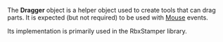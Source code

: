 The **Dragger** object is a helper object used to create tools that can drag
parts. It is expected (but not required) to be used with [Mouse](https://create.roblox.com/docs/reference/engine/classes/Mouse) events.

Its implementation is primarily used in the RbxStamper library.